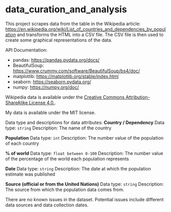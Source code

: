 # data_curation_and_analysis
This project scrapes data from the table in the Wikipedia article: https://en.wikipedia.org/wiki/List_of_countries_and_dependencies_by_population and transforms the HTML into a CSV file. The CSV file is then used to create some graphical representations of the data. 

API Documentation: 
* pandas: https://pandas.pydata.org/docs/
* BeautifulSoup: https://www.crummy.com/software/BeautifulSoup/bs4/doc/
* matplotlib: https://matplotlib.org/stable/index.html
* seaborn: https://seaborn.pydata.org/
* numpy: https://numpy.org/doc/

Wikipedia data is available under the [Creative Commons Attribution-ShareAlike License 4.0.]([https://link-url-here.or](https://en.wikipedia.org/wiki/Wikipedia:Text_of_the_Creative_Commons_Attribution-ShareAlike_4.0_International_License)g). 

My data is available under the MIT license. 

Data type and descriptions for data attributes:
**Country / Dependency**
Data type: `string`
Description: The name of the country 

**Population**
Data type: `int`
Description: The number value of the population of each country

**% of world**
Data type: `float between 0-100`
Description: The number value of the percentage of the world each population represents 

**Date**
Data type: `string`
Description: The date at which the population estimate was published

**Source (official or from the United Nations)**
Data type: `string`
Description: The source from which the population data comes from. 

There are no known issues in the dataset. Potential issues include different data sources and data collection dates. 
